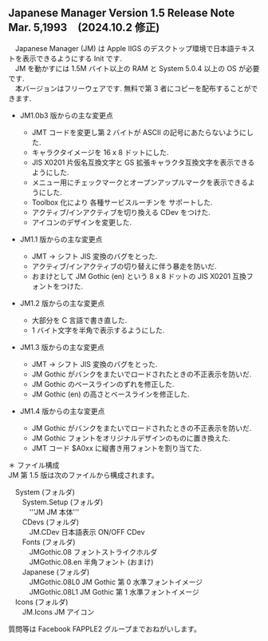 ## Japanese Manager Version 1.5 Release Note  Mar. 5,1993　(2024.10.2 修正)
　Japanese Manager (JM) は Apple IIGS のデスクトップ環境で日本語テキストを表示できるようにする Init です.  
　JM を動かすには 1.5M バイト以上の RAM と System 5.0.4 以上の OS が必要です.  
　本バージョンはフリーウェアです.  無料で第 3 者にコピーを配布することができます.

* JM1.0b3 版からの主な変更点  
  * JMT コードを変更し第 2 バイトが ASCII の記号にあたらないようにした.  
  * キャラクタイメージを 16 x 8 ドットにした.  
  * JIS X0201 片仮名互換文字と GS 拡張キャラクタ互換文字を表示できるようにした.  
  * メニュー用にチェックマークとオープンアップルマークを表示できるようにした.  
  * Toolbox 化により 各種サービスルーチンを サポートした.  
  * アクティブ/インアクティブを切り換える CDev をつけた.  
  * アイコンのデザインを変更した.  
  
* JM1.1 版からの主な変更点
  * JMT -> シフト JIS 変換のバグをとった.  
  * アクティブ/インアクティブの切り替えに伴う暴走を防いだ.  
  * おまけとして JM Gothic (en) という 8 x 8 ドットの JIS X0201 互換フォントをつけた.  
  
* JM1.2 版からの主な変更点
  * 大部分を C 言語で書き直した.  
  * 1 バイト文字を半角で表示するようにした.  
  
* JM1.3 版からの主な変更点  
  * JMT -> シフト JIS 変換のバグをとった.  
  * JM Gothic がバンクをまたいでロードされたときの不正表示を防いだ.  
  * JM Gothic のベースラインのずれを修正した.  
  * JM Gothic (en) の高さとベースラインを修正した.  
  
* JM1.4 版からの主な変更点  
  * JM Gothic がバンクをまたいでロードされたときの不正表示を防いだ.  
  * JM Gothic フォントをオリジナルデザインのものに置き換えた.  
  * JMT コード $A0xx に縦書き用フォントを割り当てた.  
  
＊ ファイル構成  
  JM 第 1.5 版は次のファイルから構成されます。  
  
　System (フォルダ)  
　　System.Setup (フォルダ)  
　　　'''JM                   JM 本体'''  
　　CDevs (フォルダ)  
　　　JM.CDev              日本語表示 ON/OFF CDev  
　　Fonts (フォルダ)  
　　　JMGothic.08          フォントストライクホルダ  
　　　JMGothic.08.en       半角フォント (おまけ)  
　　Japanese (フォルダ)  
　　　JMGothic.08L0        JM Gothic 第 0 水準フォントイメージ  
　　　JMGothic.08L1        JM Gothic 第 1 水準フォントイメージ  
　Icons (フォルダ)  
　　JM.Icons             JM アイコン  

  質問等は Facebook FAPPLE2 グループまでおねがいします。
